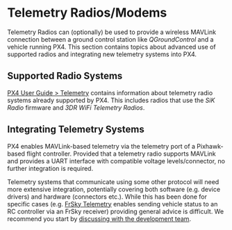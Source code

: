 # Telemetry Radios/Modems

Telemetry Radios can (optionally) be used to provide a wireless MAVLink connection between a ground control station like *QGroundControl* and a vehicle running PX4.
This section contains topics about advanced use of supported radios and integrating new telemetry systems into PX4. 

## Supported Radio Systems 

[PX4 User Guide > Telemetry](https://docs.px4.io/master/en/telemetry/) contains information about telemetry radio systems already supported by PX4. 
This includes radios that use the *SiK Radio* firmware and *3DR WiFi Telemetry Radios*.

## Integrating Telemetry Systems

PX4 enables MAVLink-based telemetry via the telemetry port of a Pixhawk-based flight controller.
Provided that a telemetry radio supports MAVLink and provides a UART interface with compatible voltage levels/connector, no further integration is required.

Telemetry systems that communicate using some other protocol will need more extensive integration, potentially covering both software (e.g. device drivers) and hardware (connectors etc.).
While this has been done for
specific cases (e.g. [FrSky Telemetry](https://docs.px4.io/master/en/peripherals/frsky_telemetry.html) enables sending vehicle status to an RC controller via an FrSky receiver) providing general advice is difficult. We recommend you start by [discussing with the development team](../README.md#support).
